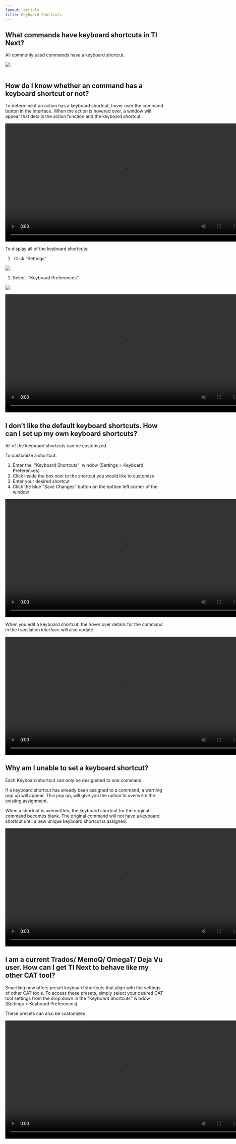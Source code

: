 ```yaml
---
layout: article
title: Keyboard Shortcuts
---
```



## What commands have keyboard shortcuts in TI Next?

All commonly used commands have a keyboard shortcut.

![](/uploads/versions/screen-shot-2017-02-23-at-4-55-45-pm---x----1556-662x---.png)
<br>&nbsp;

## How do I know whether an command has a keyboard shortcut or not?

To determine if an action has a keyboard shortcut, hover over the command button in the interface. When the action is hovered over, a window will appear that details the action function and the keyboard shortcut.&nbsp;

<video width="750" src="/uploads/TI-NEXT-VIDEOS/Hover Over Keyboard Shortcuts.mp4" autoplay="" loop="loop">&nbsp;</video>

To display all of the keyboard shortcuts:&nbsp;

1. &nbsp;Click “Settings”

![](/uploads/versions/screen-shot-2017-02-23-at-4-42-23-pm---x----85-29x---.png)

1. Select &nbsp;“Keyboard Preferences”

![](/uploads/versions/screen-shot-2017-02-23-at-4-51-50-pm---x----153-146x---.png)

<video width="750" src="/uploads/TI-NEXT-VIDEOS/Settings_Keyboard Pref.mp4" autoplay="" loop="loop">&gt;&nbsp;</video>

## I don’t like the default keyboard shortcuts. How can I set up my own keyboard shortcuts?

All of the keyboard shortcuts can be customized.

To customize a shortcut:

1. Enter the &nbsp;"Keyboard Shortcuts" &nbsp;window (Settings &gt; Keyboard Preferences)
2. Click inside the box next to the shortcut you would like to customize
3. Enter your desired shortcut
4. Click the blue "Save Changes" button on the bottom left corner of the window

<video width="750" src="/uploads/TI-NEXT-VIDEOS/Set Custom Shortcut.mp4" autoplay="" loop="loop">&gt;&nbsp;</video>

When you edit a keyboard shortcut, the hover over details for the command in the translation interface will also update.&nbsp;

<video width="750" src="/uploads/TI-NEXT-VIDEOS/Hoverover Updates.mp4" autoplay="" loop="loop">&gt;&nbsp;</video>

## Why am I unable to set a keyboard shortcut?

Each Keyboard shortcut can only be designated to one command.

If a keyboard shortcut has already been assigned to a command, a warning pop up will appear. This pop up, will give you the option to overwrite the existing assignment.&nbsp;

When a shortcut is overwritten, the keyboard shortcut for the original command becomes blank. The original command will not have a keyboard shortcut until a new unique keyboard shortcut is assigned.&nbsp;

<video width="750" src="/uploads/TI-NEXT-VIDEOS/Overwrite Shortcut.mp4" autoplay="" loop="loop">&gt;&nbsp;</video>

## I am a current Trados/ MemoQ/ OmegaT/ Deja Vu user. How can I get TI Next to behave like my other CAT tool?

Smartling now offers preset keyboard shortcuts that align with the settings of other CAT tools. To access these presets, simply select your desired CAT tool settings from the drop down in the "Keyboard Shortcuts" window (Settings &gt; Keyboard Preferences).&nbsp;

These presets can also be customized.&nbsp;

<video width="750" src="/uploads/TI-NEXT-VIDEOS/Default keyboard shortcut profiles in drop down.mp4" autoplay="" loop="loop">&gt;&nbsp;</video>

&nbsp;